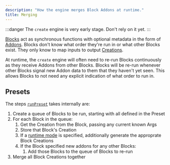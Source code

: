 ```yaml
---
description: "How the engine merges Block Addons at runtime."
title: Merging
---
```


:::danger
The `create` engine is very early stage.
Don't rely on it yet.
:::

[Blocks](../concepts/blocks) act as synchronous functions with optional metadata in the form of [Addons](../concepts/blocks#addons).
Blocks don't know what order they're run in or what other Blocks exist.
They only know to map inputs to output [Creations](./creations).

At runtime, the `create` engine will often need to re-run Blocks continuously as they receive Addons from other Blocks.
Blocks will be re-run whenever other Blocks signal new Addon data to them that they haven't yet seen.
This allows Blocks to not need any explicit indication of what order to run in.

## Presets

The steps [`runPreset`](../apis/producers#producepreset) takes internally are:

1. Create a queue of Blocks to be run, starting with all defined in the Preset
2. For each Block in the queue:
   1. Get the Creation from the Block, passing any current known Args
   2. Store that Block's Creation
   3. If a [runtime mode](./modes) is specified, additionally generate the approprate Block Creations
   4. If the Block specified new addons for any other Blocks:
      1. Add those Blocks to the queue of Blocks to re-run
3. Merge all Block Creations together
